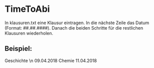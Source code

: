 # TimeToAbi

In klausuren.txt eine Klausur eintragen. In die nächste Zeile das Datum (Format: ##.##.####).
Danach die beiden Schritte für die restlichen Klausuren wiederholen. 

## Beispiel:
Geschichte \n 
09.04.2018
Chemie
11.04.2018
